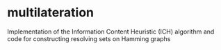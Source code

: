 # multilateration
Implementation of the Information Content Heuristic (ICH) algorithm and code for constructing resolving sets on Hamming graphs
